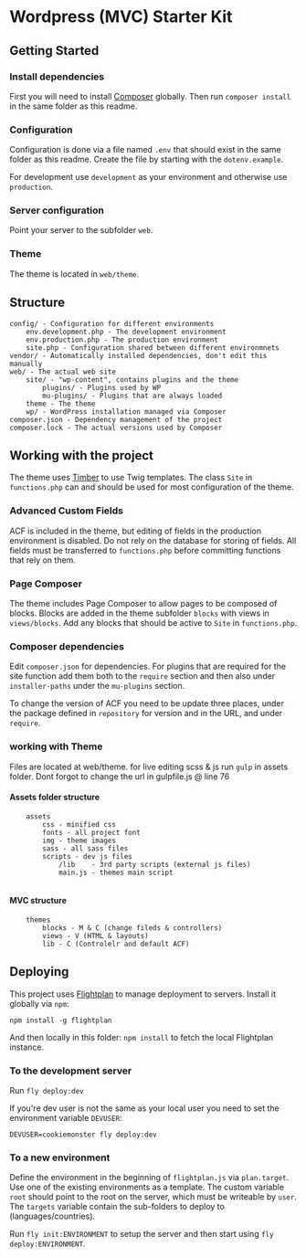 # Wordpress (MVC) Starter Kit 

## Getting Started

### Install dependencies

First you will need to install [Composer](https://getcomposer.org/) globally. Then run `composer install` in the same folder as this readme.

### Configuration

Configuration is done via a file named `.env` that should exist in the same folder as this readme. Create the file by starting with the `dotenv.example`.

For development use `development` as your environment and otherwise use `production`.

### Server configuration

Point your server to the subfolder `web`.

### Theme

The theme is located in `web/theme`.

## Structure

```
config/ - Configuration for different environments
	env.development.php - The development environment
	env.production.php - The production environment
	site.php - Configuration shared between different environmnets
vendor/ - Automatically installed dependencies, don't edit this manually
web/ - The actual web site
	site/ - "wp-content", contains plugins and the theme
		plugins/ - Plugins used by WP
		mu-plugins/ - Plugins that are always loaded
	theme - The theme
	wp/ - WordPress installation managed via Composer
composer.json - Dependency management of the project
composer.lock - The actual versions used by Composer

```

## Working with the project

The theme uses [Timber](https://github.com/jarednova/timber/wiki) to use Twig templates. The class `Site` in `functions.php` can and should be used for most configuration of the theme.

### Advanced Custom Fields

ACF is included in the theme, but editing of fields in the production environment is disabled. Do not rely on the database for storing of fields. All fields must be transferred to `functions.php` before committing functions that rely on them.

### Page Composer

The theme includes Page Composer to allow pages to be composed of blocks. Blocks are added in the theme subfolder `blocks` with views in `views/blocks`. Add any blocks that should be active to `Site` in `functions.php`.

### Composer dependencies

Edit `composer.json` for dependencies. For plugins that are required for the site function add them both to the `require` section and then also under `installer-paths` under the `mu-plugins` section.

To change the version of ACF you need to be update three places, under the package defined in `repository` for version and in the URL, and under `require`.

### working with Theme
Files are located at web/theme.
for live editing scss & js run `gulp` in assets folder. Dont forgot to change the url in gulpfile.js @ line 76

#### Assets folder structure

```
	assets
		css - minified css
		fonts - all project font
		img - theme images
		sass - all sass files
		scripts - dev js files
			/lib	- 3rd party scripts (external js files)
			main.js - themes main script


```

#### MVC structure

```
	themes
		blocks - M & C (change fileds & controllers)
		views - V (HTML & layouts)
		lib - C (Controlelr and default ACF)

```


## Deploying

This project uses [Flightplan](https://github.com/pstadler/flightplan) to manage deployment to servers. Install it globally via `npm`:

`npm install -g flightplan`

And then locally in this folder: `npm install` to fetch the local Flightplan instance.


### To the development server

Run `fly deploy:dev`

If you're dev user is not the same as your local user you need to set the environment variable `DEVUSER`:

`DEVUSER=cookiemonster fly deploy:dev`

### To a new environment

Define the environment in the beginning of `flightplan.js` via `plan.target`. Use one of the existing environments as a template. The custom variable `root` should point to the root on the server, which must be writeable by `user`. The `targets` variable contain the sub-folders to deploy to (languages/countries).

Run `fly init:ENVIRONMENT` to setup the server and then start using `fly deploy:ENVIRONMENT`.

